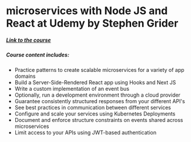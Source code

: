 # microservices with Node JS and React at Udemy by Stephen Grider
##### [Link to the course](https://www.udemy.com/course/microservices-with-node-js-and-react)

##### **Course content includes:**
- Practice patterns to create scalable microservices for a variety of app domains
- Build a Server-Side-Rendered React app using Hooks and Next JS
- Write a custom implementation of an event bus
- Optionally, run a development environment through a cloud provider
- Guarantee consistently structured responses from your different API's
- See best practices in communication between different services
- Configure and scale your services using Kubernetes Deployments
- Document and enforce structure constraints on events shared across microservices
- Limit access to your APIs using JWT-based authentication

